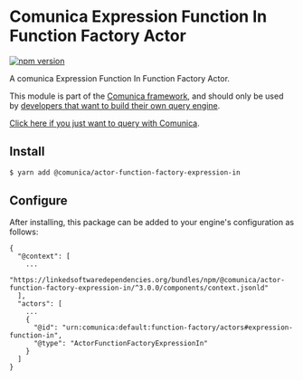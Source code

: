 # Comunica Expression Function In Function Factory Actor

[![npm version](https://badge.fury.io/js/%40comunica%2Factor-function-factory-expression-function-in.svg)](https://www.npmjs.com/package/@comunica/actor-function-factory-expression-in)

A comunica Expression Function In Function Factory Actor.

This module is part of the [Comunica framework](https://github.com/comunica/comunica),
and should only be used by [developers that want to build their own query engine](https://comunica.dev/docs/modify/).

[Click here if you just want to query with Comunica](https://comunica.dev/docs/query/).

## Install

```bash
$ yarn add @comunica/actor-function-factory-expression-in
```

## Configure

After installing, this package can be added to your engine's configuration as follows:
```text
{
  "@context": [
    ...
    "https://linkedsoftwaredependencies.org/bundles/npm/@comunica/actor-function-factory-expression-in/^3.0.0/components/context.jsonld"
  ],
  "actors": [
    ...
    {
      "@id": "urn:comunica:default:function-factory/actors#expression-function-in",
      "@type": "ActorFunctionFactoryExpressionIn"
    }
  ]
}
```
